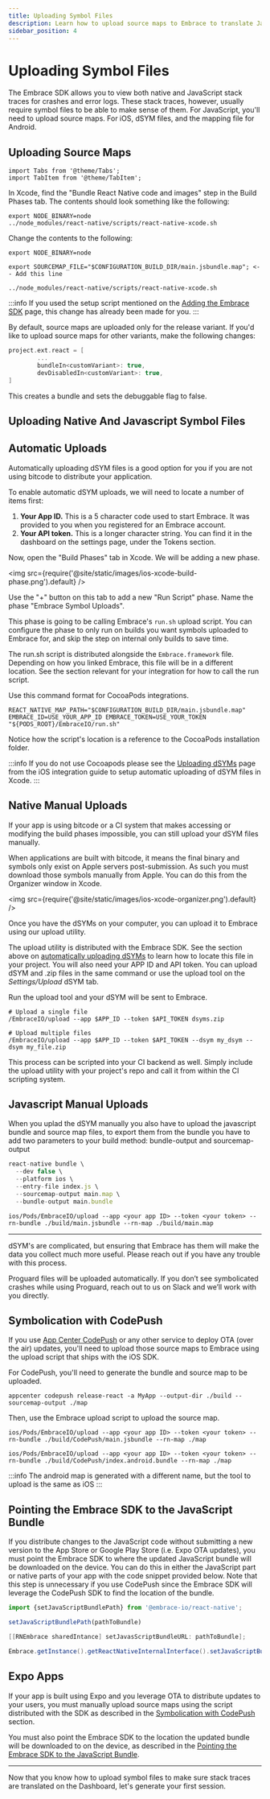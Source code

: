 ```yaml
---
title: Uploading Symbol Files
description: Learn how to upload source maps to Embrace to translate JavaScript stack traces for your React Native application
sidebar_position: 4
---
```


# Uploading Symbol Files

The Embrace SDK allows you to view both native and JavaScript stack traces for crashes and error logs.
These stack traces, however, usually require symbol files to be able to make sense of them.
For JavaScript, you'll need to upload source maps. For iOS, dSYM files, and the mapping file for Android. 

## Uploading Source Maps

```mdx-code-block
import Tabs from '@theme/Tabs';
import TabItem from '@theme/TabItem';
```

<Tabs groupId="platform" queryString="platform">
<TabItem value="ios" label="iOS">

In Xcode, find the "Bundle React Native code and images" step in the Build Phases tab.
The contents should look something like the following:

```shell-session
export NODE_BINARY=node
../node_modules/react-native/scripts/react-native-xcode.sh
```

Change the contents to the following:

```shell-session
export NODE_BINARY=node

export SOURCEMAP_FILE="$CONFIGURATION_BUILD_DIR/main.jsbundle.map"; <-- Add this line

../node_modules/react-native/scripts/react-native-xcode.sh
```

:::info
If you used the setup script mentioned on the [Adding the Embrace SDK](/react-native/integration/add-embrace-sdk) page, this change has already been made for you.
:::

</TabItem>
<TabItem value="android" label="Android">
  By default, source maps are uploaded only for the release variant.
  If you'd like to upload source maps for other variants, make the following changes:

  ```groovy
  project.ext.react = [
          ...
          bundleIn<customVariant>: true,
          devDisabledIn<customVariant>: true,
  ]
  ```
  This creates a bundle and sets the debuggable flag to false.
</TabItem>
</Tabs>

## Uploading Native And Javascript Symbol Files

<Tabs groupId="platform" queryString="platform">
<TabItem value="ios" label="iOS">

## Automatic Uploads

Automatically uploading dSYM files is a good option for you if you are not using bitcode to distribute your application.

To enable automatic dSYM uploads, we will need to locate a number of items first:

1. **Your App ID.** This is a 5 character code used to start Embrace. It was provided to you when you registered for an Embrace account.
1. **Your API token.** This is a longer character string. You can find it in the dashboard on the settings page, under the Tokens section.

Now, open the "Build Phases" tab in Xcode. We will be adding a new phase.

<img src={require('@site/static/images/ios-xcode-build-phase.png').default} />

Use the "+" button on this tab to add a new "Run Script" phase. Name the phase "Embrace Symbol Uploads".

This phase is going to be calling Embrace's `run.sh` upload script. You can configure the phase to only run on builds you want symbols uploaded to Embrace for, and skip the step on internal only builds to save time.

The run.sh script is distributed alongside the `Embrace.framework` file. Depending on how you linked Embrace, this file will be in a different location.
See the section relevant for your integration for how to call the run script.

Use this command format for CocoaPods integrations.

```shell-session
REACT_NATIVE_MAP_PATH="$CONFIGURATION_BUILD_DIR/main.jsbundle.map" EMBRACE_ID=USE_YOUR_APP_ID EMBRACE_TOKEN=USE_YOUR_TOKEN "${PODS_ROOT}/EmbraceIO/run.sh"
```

Notice how the script's location is a reference to the CocoaPods installation folder.

:::info
If you do not use Cocoapods please see the [Uploading dSYMs](/ios/5x/integration/dsym-upload) page from the iOS integration guide to setup automatic uploading of dSYM files in Xcode.
:::

## Native Manual Uploads

If your app is using bitcode or a CI system that makes accessing or modifying the build phases impossible, you can still upload your dSYM files manually.

When applications are built with bitcode, it means the final binary and symbols only exist on Apple servers post-submission. As such you must download those symbols manually from Apple. You can do this from the Organizer window in Xcode.

<img src={require('@site/static/images/ios-xcode-organizer.png').default} />

Once you have the dSYMs on your computer, you can upload it to Embrace using our upload utility. 
 
The upload utility is distributed with the Embrace SDK. See the section above on [automatically uploading dSYMs](/ios/5x/integration/dsym-upload#automatic-uploads) to learn how to locate this file in your project. You will also need your APP ID and API token. You can upload dSYM and .zip files in the same command or use the upload tool on the *Settings/Upload* dSYM tab.

Run the upload tool and your dSYM will be sent to Embrace.

```shell-session
# Upload a single file
/EmbraceIO/upload --app $APP_ID --token $API_TOKEN dsyms.zip

# Upload multiple files
/EmbraceIO/upload --app $APP_ID --token $API_TOKEN --dsym my_dsym --dsym my_file.zip
```

This process can be scripted into your CI backend as well. Simply include the upload utility with your project's repo and call it from within the CI scripting system.

## Javascript Manual Uploads

When you uplad the dSYM manually you also have to upload the javascript bundle and source map files, to export them from the bundle you have to add two parameters to your build method: bundle-output and sourcemap-output

```javascript
react-native bundle \
  --dev false \
  --platform ios \
  --entry-file index.js \
  --sourcemap-output main.map \
  --bundle-output main.bundle
```

```shell-session
ios/Pods/EmbraceIO/upload --app <your app ID> --token <your token> --rn-bundle ./build/main.jsbundle --rn-map ./build/main.map
```

--- 

dSYM's are complicated, but ensuring that Embrace has them will make the data you collect much more useful. Please reach out if you have any trouble with this process.
</TabItem>
<TabItem value="android" label="Android">

Proguard files will be uploaded automatically.
If you don’t see symbolicated crashes while using Proguard, reach out to us on Slack and we’ll work with you directly.

</TabItem>

</Tabs>

## Symbolication with CodePush

If you use [App Center CodePush](https://docs.microsoft.com/en-us/appcenter/distribution/codepush/) or any other service to deploy OTA (over the air) updates,
you'll need to upload those source maps to Embrace using the upload script that ships with the iOS SDK.

For CodePush, you'll need to generate the bundle and source map to be uploaded.
```shell-session
appcenter codepush release-react -a MyApp --output-dir ./build --sourcemap-output ./map
``` 

Then, use the Embrace upload script to upload the source map.

<Tabs groupId="platform" queryString="platform">
<TabItem value="ios" label="iOS">

```shell-session
ios/Pods/EmbraceIO/upload --app <your app ID> --token <your token> --rn-bundle ./build/CodePush/main.jsbundle --rn-map ./map
```

</TabItem>
<TabItem value="android" label="Android">

```shell-session
ios/Pods/EmbraceIO/upload --app <your app ID> --token <your token> --rn-bundle ./build/CodePush/index.android.bundle --rn-map ./map
```

:::info
The android map is generated with a different name, but the tool to upload is the same as iOS
:::

</TabItem>
</Tabs>

## Pointing the Embrace SDK to the JavaScript Bundle

If you distribute changes to the JavaScript code without submitting a new version to the App Store or Google Play Store (i.e. Expo OTA updates),
you must point the Embrace SDK to where the updated JavaScript bundle will be downloaded on the device.
You can do this in either the JavaScript part or native parts of your app with the code snippet provided below.
Note that this step is unnecessary if you use CodePush since the Embrace SDK will leverage the CodePush SDK to find the location of the bundle.

<Tabs groupId="rn-language" queryString="rn-language">
<TabItem value="javascript" label="JavaScript">

```javascript
import {setJavaScriptBundlePath} from '@embrace-io/react-native';

setJavaScriptBundlePath(pathToBundle)
```

</TabItem>
<TabItem value="objectivec" label="Objective-C">

```objectivec
[[RNEmbrace sharedIntance] setJavasScriptBundleURL: pathToBundle];
```

</TabItem>
<TabItem value="java" label="Java">

```java
Embrace.getInstance().getReactNativeInternalInterface().setJavaScriptBundleUrl(pathToBundle)
```

</TabItem>
</Tabs>

## Expo Apps

If your app is built using Expo and you leverage OTA to distribute updates to your users, you must manually upload source maps using the script distributed with the SDK
as described in the [Symbolication with CodePush](/react-native/integration/upload-symbol-files#symbolication-with-codepush) section.

You must also point the Embrace SDK to the location the updated bundle will be downloaded to on the device, as described in the [Pointing the Embrace SDK to the JavaScript Bundle](/react-native/integration/upload-symbol-files#pointing-the-embrace-sdk-to-the-javascript-bundle).

---

Now that you know how to upload symbol files to make sure stack traces are translated on the Dashboard, let's generate your first session.  
